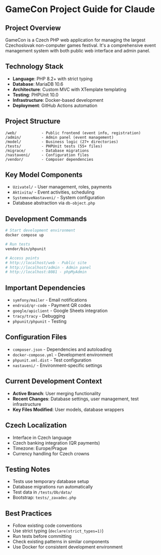 # GameCon Project Guide for Claude

## Project Overview
GameCon is a Czech PHP web application for managing the largest Czechoslovak non-computer games festival. It's a comprehensive event management system with both public web interface and admin panel.

## Technology Stack
- **Language**: PHP 8.2+ with strict typing
- **Database**: MariaDB 10.6 
- **Architecture**: Custom MVC with XTemplate templating
- **Testing**: PHPUnit 10.0
- **Infrastructure**: Docker-based development
- **Deployment**: GitHub Actions automation

## Project Structure
```
/web/           - Public frontend (event info, registration)
/admin/         - Admin panel (event management)
/model/         - Business logic (27+ directories)
/tests/         - PHPUnit tests (55+ files)
/migrace/       - Database migrations
/nastaveni/     - Configuration files
/vendor/        - Composer dependencies
```

## Key Model Components
- `Uzivatel/` - User management, roles, payments
- `Aktivita/` - Event activities, scheduling
- `SystemoveNastaveni/` - System configuration
- Database abstraction via `db-object.php`

## Development Commands
```bash
# Start development environment
docker compose up

# Run tests
vendor/bin/phpunit

# Access points
# http://localhost/web - Public site
# http://localhost/admin - Admin panel
# http://localhost:8081 - phpMyAdmin
```

## Important Dependencies
- `symfony/mailer` - Email notifications
- `endroid/qr-code` - Payment QR codes
- `google/apiclient` - Google Sheets integration
- `tracy/tracy` - Debugging
- `phpunit/phpunit` - Testing

## Configuration Files
- `composer.json` - Dependencies and autoloading
- `docker-compose.yml` - Development environment
- `phpunit.xml.dist` - Test configuration
- `nastaveni/` - Environment-specific settings

## Current Development Context
- **Active Branch**: User merging functionality
- **Recent Changes**: Database settings, user management, test infrastructure
- **Key Files Modified**: User models, database wrappers

## Czech Localization
- Interface in Czech language
- Czech banking integration (QR payments)
- Timezone: Europe/Prague
- Currency handling for Czech crowns

## Testing Notes
- Tests use temporary database setup
- Database migrations run automatically
- Test data in `/tests/Db/data/`
- Bootstrap: `tests/_zavadec.php`

## Best Practices
- Follow existing code conventions
- Use strict typing (`declare(strict_types=1)`)
- Run tests before committing
- Check existing patterns in similar components
- Use Docker for consistent development environment